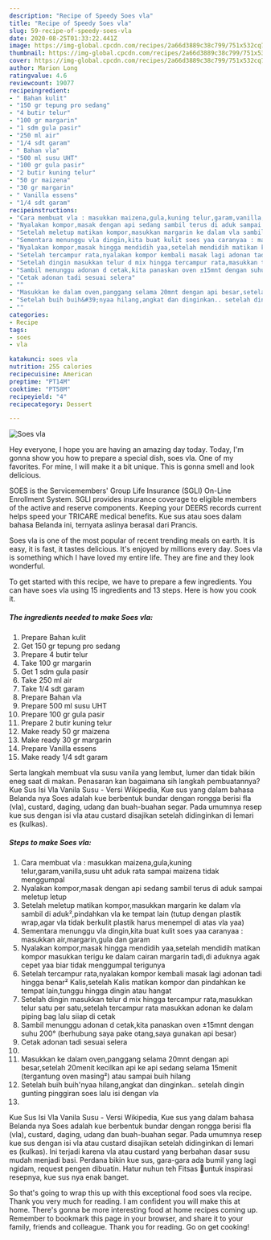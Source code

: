 ```yaml
---
description: "Recipe of Speedy Soes vla"
title: "Recipe of Speedy Soes vla"
slug: 59-recipe-of-speedy-soes-vla
date: 2020-08-25T01:33:22.441Z
image: https://img-global.cpcdn.com/recipes/2a66d3889c38c799/751x532cq70/soes-vla-foto-resep-utama.jpg
thumbnail: https://img-global.cpcdn.com/recipes/2a66d3889c38c799/751x532cq70/soes-vla-foto-resep-utama.jpg
cover: https://img-global.cpcdn.com/recipes/2a66d3889c38c799/751x532cq70/soes-vla-foto-resep-utama.jpg
author: Marion Long
ratingvalue: 4.6
reviewcount: 19077
recipeingredient:
- " Bahan kulit"
- "150 gr tepung pro sedang"
- "4 butir telur"
- "100 gr margarin"
- "1 sdm gula pasir"
- "250 ml air"
- "1/4 sdt garam"
- " Bahan vla"
- "500 ml susu UHT"
- "100 gr gula pasir"
- "2 butir kuning telur"
- "50 gr maizena"
- "30 gr margarin"
- " Vanilla essens"
- "1/4 sdt garam"
recipeinstructions:
- "Cara membuat vla : masukkan maizena,gula,kuning telur,garam,vanilla,susu uht aduk rata sampai maizena tidak menggumpal"
- "Nyalakan kompor,masak dengan api sedang sambil terus di aduk sampai meletup letup"
- "Setelah meletup matikan kompor,masukkan margarin ke dalam vla sambil di aduk²,pindahkan vla ke tempat lain (tutup dengan plastik wrap,agar vla tidak berkulit plastik harus menempel di atas vla yaa)"
- "Sementara menunggu vla dingin,kita buat kulit soes yaa caranyaa : masukkan air,margarin,gula dan garam"
- "Nyalakan kompor,masak hingga mendidih yaa,setelah mendidih matikan kompor masukkan terigu ke dalam cairan margarin tadi,di aduknya agak cepet yaa biar tidak menggumpal terigunya"
- "Setelah tercampur rata,nyalakan kompor kembali masak lagi adonan tadi hingga benar² Kalis,setelah Kalis matikan kompor dan pindahkan ke tempat lain,tunggu hingga dingin atau hangat"
- "Setelah dingin masukkan telur d mix hingga tercampur rata,masukkan telur satu per satu,setelah tercampur rata masukkan adonan ke dalam piping bag lalu siiap di cetak"
- "Sambil menunggu adonan d cetak,kita panaskan oven ±15mnt dengan suhu 200° (berhubung saya pake otang,saya gunakan api besar)"
- "Cetak adonan tadi sesuai selera"
- ""
- "Masukkan ke dalam oven,panggang selama 20mnt dengan api besar,setelah 20menit kecilkan api ke api sedang selama 15menit (tergantung oven masing²) atau sampai buih hilang"
- "Setelah buih buih&#39;nyaa hilang,angkat dan dinginkan.. setelah dingin gunting pinggiran soes lalu isi dengan vla"
- ""
categories:
- Recipe
tags:
- soes
- vla

katakunci: soes vla 
nutrition: 255 calories
recipecuisine: American
preptime: "PT14M"
cooktime: "PT58M"
recipeyield: "4"
recipecategory: Dessert

---
```



![Soes vla](https://img-global.cpcdn.com/recipes/2a66d3889c38c799/751x532cq70/soes-vla-foto-resep-utama.jpg)

Hey everyone, I hope you are having an amazing day today. Today, I'm gonna show you how to prepare a special dish, soes vla. One of my favorites. For mine, I will make it a bit unique. This is gonna smell and look delicious.

SOES is the Servicemembers&#39; Group Life Insurance (SGLI) On-Line Enrollment System. SGLI provides insurance coverage to eligible members of the active and reserve components. Keeping your DEERS records current helps speed your TRICARE medical benefits. Kue sus atau soes dalam bahasa Belanda ini, ternyata aslinya berasal dari Prancis.

Soes vla is one of the most popular of recent trending meals on earth. It is easy, it is fast, it tastes delicious. It's enjoyed by millions every day. Soes vla is something which I have loved my entire life. They are fine and they look wonderful.


To get started with this recipe, we have to prepare a few ingredients. You can have soes vla using 15 ingredients and 13 steps. Here is how you cook it.

<!--inarticleads1-->

##### The ingredients needed to make Soes vla:

1. Prepare  Bahan kulit
1. Get 150 gr tepung pro sedang
1. Prepare 4 butir telur
1. Take 100 gr margarin
1. Get 1 sdm gula pasir
1. Take 250 ml air
1. Take 1/4 sdt garam
1. Prepare  Bahan vla
1. Prepare 500 ml susu UHT
1. Prepare 100 gr gula pasir
1. Prepare 2 butir kuning telur
1. Make ready 50 gr maizena
1. Make ready 30 gr margarin
1. Prepare  Vanilla essens
1. Make ready 1/4 sdt garam


Serta langkah membuat vla susu vanila yang lembut, lumer dan tidak bikin eneg saat di makan. Penasaran kan bagaimana sih langkah pembuatannya? Kue Sus Isi Vla Vanila Susu - Versi Wikipedia, Kue sus yang dalam bahasa Belanda nya Soes adalah kue berbentuk bundar dengan rongga berisi fla (vla), custard, daging, udang dan buah-buahan segar. Pada umumnya resep kue sus dengan isi vla atau custard disajikan setelah didinginkan di lemari es (kulkas). 

<!--inarticleads2-->

##### Steps to make Soes vla:

1. Cara membuat vla : masukkan maizena,gula,kuning telur,garam,vanilla,susu uht aduk rata sampai maizena tidak menggumpal
1. Nyalakan kompor,masak dengan api sedang sambil terus di aduk sampai meletup letup
1. Setelah meletup matikan kompor,masukkan margarin ke dalam vla sambil di aduk²,pindahkan vla ke tempat lain (tutup dengan plastik wrap,agar vla tidak berkulit plastik harus menempel di atas vla yaa)
1. Sementara menunggu vla dingin,kita buat kulit soes yaa caranyaa : masukkan air,margarin,gula dan garam
1. Nyalakan kompor,masak hingga mendidih yaa,setelah mendidih matikan kompor masukkan terigu ke dalam cairan margarin tadi,di aduknya agak cepet yaa biar tidak menggumpal terigunya
1. Setelah tercampur rata,nyalakan kompor kembali masak lagi adonan tadi hingga benar² Kalis,setelah Kalis matikan kompor dan pindahkan ke tempat lain,tunggu hingga dingin atau hangat
1. Setelah dingin masukkan telur d mix hingga tercampur rata,masukkan telur satu per satu,setelah tercampur rata masukkan adonan ke dalam piping bag lalu siiap di cetak
1. Sambil menunggu adonan d cetak,kita panaskan oven ±15mnt dengan suhu 200° (berhubung saya pake otang,saya gunakan api besar)
1. Cetak adonan tadi sesuai selera
1. 
1. Masukkan ke dalam oven,panggang selama 20mnt dengan api besar,setelah 20menit kecilkan api ke api sedang selama 15menit (tergantung oven masing²) atau sampai buih hilang
1. Setelah buih buih&#39;nyaa hilang,angkat dan dinginkan.. setelah dingin gunting pinggiran soes lalu isi dengan vla
1. 


Kue Sus Isi Vla Vanila Susu - Versi Wikipedia, Kue sus yang dalam bahasa Belanda nya Soes adalah kue berbentuk bundar dengan rongga berisi fla (vla), custard, daging, udang dan buah-buahan segar. Pada umumnya resep kue sus dengan isi vla atau custard disajikan setelah didinginkan di lemari es (kulkas). Ini terjadi karena vla atau custard yang berbahan dasar susu mudah menjadi basi. Perdana bikin kue sus, gara-gara ada bumil yang lagi ngidam, request pengen dibuatin. Hatur nuhun teh Fitsas 💜untuk inspirasi resepnya, kue sus nya enak banget. 

So that's going to wrap this up with this exceptional food soes vla recipe. Thank you very much for reading. I am confident you will make this at home. There's gonna be more interesting food at home recipes coming up. Remember to bookmark this page in your browser, and share it to your family, friends and colleague. Thank you for reading. Go on get cooking!
